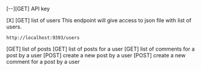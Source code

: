 [--][GET] API key

[X] [GET] list of users
This endpoint will give access to json file with list of users.
```
http://localhost:9393/users
```
[GET] list of posts
[GET] list of posts for a user
[GET] list of comments for a post by a user
[POST] create a new post by a user
[POST] create a new comment for a post by a user
